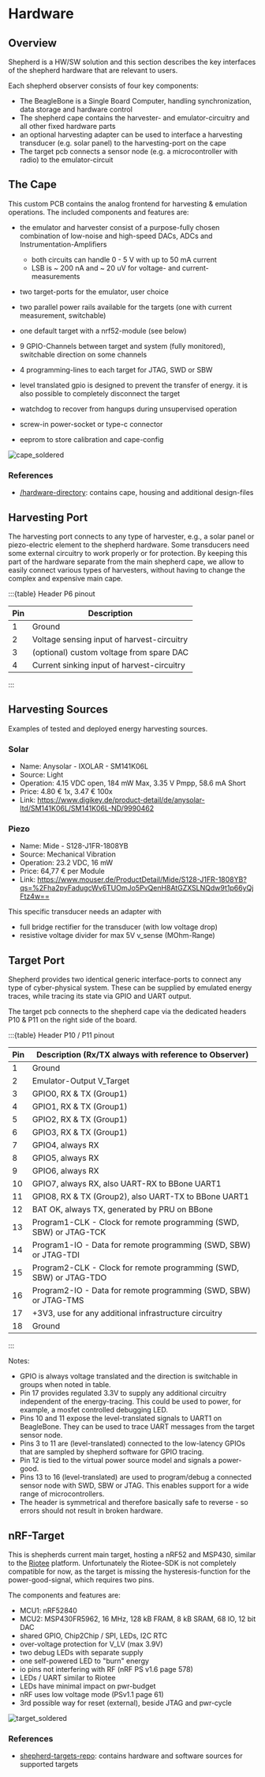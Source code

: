 # Hardware

## Overview

Shepherd is a HW/SW solution and this section describes the key interfaces of the shepherd hardware that are relevant to users.

Each shepherd observer consists of four key components:

- The BeagleBone is a Single Board Computer, handling synchronization, data storage and hardware control
- The shepherd cape contains the harvester- and emulator-circuitry and all other fixed hardware parts
- an optional harvesting adapter can be used to interface a harvesting transducer (e.g. solar panel) to the harvesting-port on the cape
- The target pcb connects a sensor node (e.g. a microcontroller with radio) to the emulator-circuit

## The Cape

This custom PCB contains the analog frontend for harvesting & emulation operations.
The included components and features are:

- the emulator and harvester consist of a purpose-fully chosen combination of low-noise and high-speed DACs, ADCs and Instrumentation-Amplifiers

  - both circuits can handle 0 - 5 V with up to 50 mA current
  - LSB is ~ 200 nA and ~ 20 uV for voltage- and current-measurements

- two target-ports for the emulator, user choice
- two parallel power rails available for the targets (one with current measurement, switchable)
- one default target with a nrf52-module (see below)
- 9 GPIO-Channels between target and system (fully monitored), switchable direction on some channels
- 4 programming-lines to each target for JTAG, SWD or SBW
- level translated gpio is designed to prevent the transfer of energy. it is also possible to completely disconnect the target
- watchdog to recover from hangups during unsupervised operation
- screw-in power-socket or type-c connector
- eeprom to store calibration and cape-config

![cape_soldered](../media_recap/cape_v24b_front_with_headers.jpg)

### References

- [/hardware-directory](https://github.com/nes-lab/shepherd/tree/main/hardware): contains cape, housing and additional design-files

## Harvesting Port

The harvesting port connects to any type of harvester, e.g., a solar panel or piezo-electric element to the shepherd hardware.
Some transducers need some external circuitry to work properly or for protection.
By keeping this part of the hardware separate from the main shepherd cape, we allow to easily connect various types of harvesters, without having to change the complex and expensive main cape.

:::{table} Header P6 pinout

| Pin | Description                                |
|-----|--------------------------------------------|
| 1   | Ground                                     |
| 2   | Voltage sensing input of harvest-circuitry |
| 3   | (optional) custom voltage from spare DAC   |
| 4   | Current sinking input of harvest-circuitry |
:::

## Harvesting Sources

Examples of tested and deployed energy harvesting sources.

### Solar

- Name: Anysolar - IXOLAR - SM141K06L
- Source: Light
- Operation: 4.15 VDC open, 184 mW Max, 3.35 V Pmpp, 58.6 mA Short
- Price: 4.80 € 1x, 3.47 € 100x
- Link: <https://www.digikey.de/product-detail/de/anysolar-ltd/SM141K06L/SM141K06L-ND/9990462>

### Piezo

- Name: Mide - S128-J1FR-1808YB
- Source: Mechanical Vibration
- Operation: 23.2 VDC, 16 mW
- Price: 64,77 € per Module
- Link: <https://www.mouser.de/ProductDetail/Mide/S128-J1FR-1808YB?qs=%2Fha2pyFadugcWv6TUOmJo5PvQenH8AtGZXSLNQdw9t1p66yQjFtz4w==>

This specific transducer needs an adapter with

- full bridge rectifier for the transducer (with low voltage drop)
- resistive voltage divider for max 5V v_sense (MOhm-Range)


## Target Port

Shepherd provides two identical generic interface-ports to connect any type of cyber-physical system. These can be supplied by emulated energy traces, while tracing its state via GPIO and UART output.

The target pcb connects to the shepherd cape via the dedicated headers P10 & P11 on the right side of the board.

:::{table} Header P10 / P11 pinout

| Pin | Description (Rx/TX always with reference to Observer)              |
|-----|--------------------------------------------------------------------|
| 1   | Ground                                                             |
| 2   | Emulator-Output V_Target                                           |
| 3   | GPIO0, RX & TX (Group1)                                            |
| 4   | GPIO1, RX & TX (Group1)                                            |
| 5   | GPIO2, RX & TX (Group1)                                            |
| 6   | GPIO3, RX & TX (Group1)                                            |
| 7   | GPIO4, always RX                                                   |
| 8   | GPIO5, always RX                                                   |
| 9   | GPIO6, always RX                                                   |
| 10  | GPIO7, always RX, also UART-RX to BBone UART1                      |
| 11  | GPIO8, RX & TX (Group2), also UART-TX to BBone UART1               |
| 12  | BAT OK, always TX, generated by PRU on BBone                       |
| 13  | Program1-CLK - Clock for remote programming (SWD, SBW) or JTAG-TCK |
| 14  | Program1-IO - Data for remote programming (SWD, SBW) or JTAG-TDI   |
| 15  | Program2-CLK - Clock for remote programming (SWD, SBW) or JTAG-TDO |
| 16  | Program2-IO - Data for remote programming (SWD, SBW) or JTAG-TMS   |
| 17  | +3V3, use for any additional infrastructure circuitry              |
| 18  | Ground                                                             |
:::

Notes:

- GPIO is always voltage translated and the direction is switchable in groups when noted in table.
- Pin 17 provides regulated 3.3V to supply any additional circuitry independent of the energy-tracing. This could be used to power, for example, a mosfet controlled debugging LED.
- Pins 10 and 11 expose the level-translated signals to UART1 on BeagleBone. They can be used to trace UART messages from the target sensor node.
- Pins 3 to 11 are (level-translated) connected to the low-latency GPIOs that are sampled by shepherd software for GPIO tracing.
- Pin 12 is tied to the virtual power source model and signals a power-good.
- Pins 13 to 16 (level-translated) are used to program/debug a connected sensor node with SWD, SBW or JTAG. This enables support for a wide range of microcontrollers.
- The header is symmetrical and therefore basically safe to reverse - so errors should not result in broken hardware.

## nRF-Target

This is shepherds current main target, hosting a nRF52 and MSP430, similar to the [Riotee](https://www.riotee.nessie-circuits.de) platform. Unfortunately the Riotee-SDK is not completely compatible for now, as the target is missing the hysteresis-function for the power-good-signal, which requires two pins.

The components and features are:

- MCU1: nRF52840
- MCU2: MSP430FR5962, 16 MHz, 128 kB FRAM, 8 kB SRAM, 68 IO, 12 bit DAC
- shared GPIO, Chip2Chip / SPI, LEDs, I2C RTC
- over-voltage protection for V_LV (max 3.9V)
- two debug LEDs with separate supply
- one self-powered LED to "burn" energy
- io pins not interfering with RF (nRF PS v1.6 page 578)
- LEDs / UART similar to Riotee
- LEDs have minimal impact on pwr-budget
- nRF uses low voltage mode (PSv1.1 page 61)
- 3rd possible way for reset (external), beside JTAG and pwr-cycle

![target_soldered](../media_recap/target_nRF_FRAM_v1.0_front_with_header.jpg)

### References

- [shepherd-targets-repo](https://github.com/nes-lab/shepherd-targets): contains hardware and software sources for supported targets
